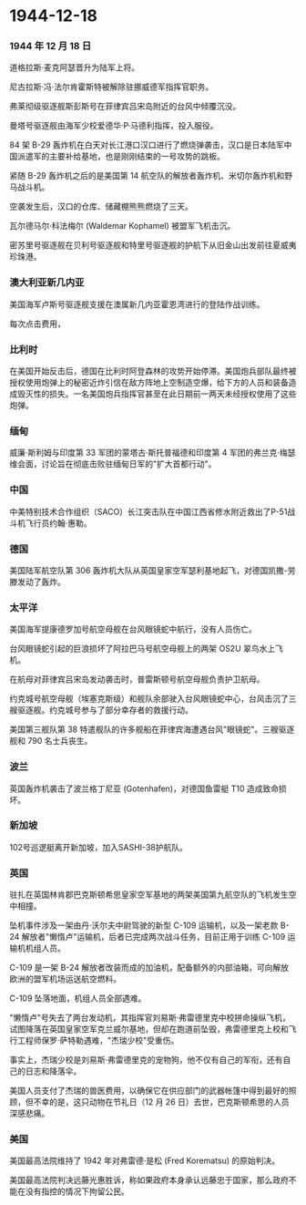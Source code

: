 # 1944-12-18

### 1944 年 12 月 18 日

道格拉斯·麦克阿瑟晋升为陆军上将。

尼古拉斯·冯·法尔肯霍斯特被解除驻挪威德军指挥官职务。

弗莱彻级驱逐舰斯彭斯号在菲律宾吕宋岛附近的台风中倾覆沉没。

曼塔号驱逐舰由海军少校爱德华·P·马德利指挥，投入服役。

84 架 B-29
轰炸机在白天对长江港口汉口进行了燃烧弹袭击，汉口是日本陆军中国派遣军的主要补给基地，也是刚刚结束的一号攻势的跳板。

紧随 B-29 轰炸机之后的是美国第 14
航空队的解放者轰炸机、米切尔轰炸机和野马战斗机。

空袭发生后，汉口的仓库、储藏棚熊熊燃烧了三天。

瓦尔德马尔·科法梅尔 (Waldemar Kophamel) 被盟军飞机击沉。

密苏里号驱逐舰在贝利号驱逐舰和特里号驱逐舰的护航下从旧金山出发前往夏威夷珍珠港。

### 澳大利亚新几内亚

美国海军卢斯号驱逐舰支援在澳属新几内亚霍恩湾进行的登陆作战训练。

每次点击费用，

### 比利时

在美国开始反击后，德国在比利时阿登森林的攻势开始停滞。美国炮兵部队最终被授权使用炮弹上的秘密近炸引信在敌方阵地上空制造空爆，给下方的人员和装备造成毁灭性的损失。一名美国炮兵指挥官甚至在此日期前一两天未经授权使用了这些炮弹。

### 缅甸

威廉·斯利姆与印度第 33 军团的蒙塔古·斯托普福德和印度第 4
军团的弗兰克·梅瑟维会面，讨论旨在彻底击败驻缅甸日军的"扩大首都行动"。

### 中国

中美特别技术合作组织（SACO）长江突击队在中国江西省修水附近救出了P-51战斗机飞行员约翰·惠勒。

### 德国

美国陆军航空队第 306
轰炸机大队从英国皇家空军瑟利基地起飞，对德国凯撒-劳滕发动了轰炸。

### 太平洋

美国海军提康德罗加号航空母舰在台风眼镜蛇中航行，没有人员伤亡。

台风眼镜蛇引起的巨浪损坏了阿拉巴马号航空母舰上的两架 OS2U 翠鸟水上飞机。

在航母对菲律宾吕宋岛发动袭击时，普雷斯顿号航空母舰负责护卫航母。

约克城号航空母舰（埃塞克斯级）和舰队余部驶入台风眼镜蛇中心，台风击沉了三艘驱逐舰。约克城号参与了部分幸存者的救援行动。

美国第三舰队第 38
特遣舰队的许多舰船在菲律宾海遭遇台风"眼镜蛇"。三艘驱逐舰和 790
名士兵丧生。

### 波兰

英国轰炸机袭击了波兰格丁尼亚 (Gotenhafen)，对德国鱼雷艇 T10
造成致命损坏。

### 新加坡

102号巡逻艇离开新加坡，加入SASHI-38护航队。

### 英国

驻扎在英国林肯郡巴克斯顿希思皇家空军基地的两架美国第九航空队的飞机发生空中相撞。

坠机事件涉及一架由丹·沃尔夫中尉驾驶的新型 C-109 运输机，以及一架老款
B-24 解放者"懒惰卢"运输机，后者已完成两次战斗任务，目前正用于训练 C-109
运输机机组人员。

C-109 是一架 B-24
解放者改装而成的加油机，配备额外的内部油箱，可向解放欧洲的盟军机场运送航空燃料。

C-109 坠落地面，机组人员全部遇难。

"懒惰卢"号失去了两台发动机，其指挥官刘易斯·弗雷德里克中校拼命操纵飞机，试图降落在英国皇家空军克兰威尔基地，但却在跑道前坠毁，弗雷德里克上校和飞行工程师保罗·萨特勒遇难，"杰瑞少校"受重伤。

事实上，杰瑞少校是刘易斯·弗雷德里克的宠物狗，他不仅有自己的军衔，还有自己的日志和降落伞。

美国人员支付了杰瑞的兽医费用，以确保它在供应部门的武器帐篷中得到最好的照顾，但不幸的是，这只动物在节礼日（12
月 26 日）去世，巴克斯顿希思的人员深感悲痛。

### 美国

美国最高法院维持了 1942 年对弗雷德·是松 (Fred Korematsu) 的原始判决。

美国最高法院判决远藤光惠胜诉，称如果政府本身承认远藤忠于国家，那么政府不能在没有指控的情况下拘留公民。